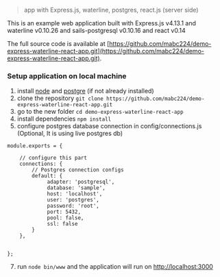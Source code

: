 > app with Express.js, waterline, postgres, react.js (server side)

This is an example web application built with Express.js v4.13.1 and waterline v0.10.26 and sails-postgresql v0.10.16 and react v0.14

The full source code is available at [https://github.com/mabc224/demo-express-waterline-react-app.git](https://github.com/mabc224/demo-express-waterline-react-app.git).


### Setup application on local machine

1. install [node](http://nodejs.org/) and [postgre](http://www.postgresql.org/download/) (if not already installed)
2. clone the repository `git clone https://github.com/mabc224/demo-express-waterline-react-app.git`
3. go to the new folder `cd demo-express-waterline-react-app`
4. install dependencies `npm install`
6. configure postgres database connection in  config/connections.js (Optional, It is using live postgres db)
```shell
module.exports = {

    // configure this part
    connections: {
        // Postgres connection configs
        default: {
             adapter: 'postgresql',
             database: 'sample',
             host: 'localhost',
             user: 'postgres',
             password: 'root',
             port: 5432,
             pool: false,
             ssl: false
        }
    },


};
```
7. run `node bin/www` and the application will run on [http://localhost:3000](http://localhost:3000)